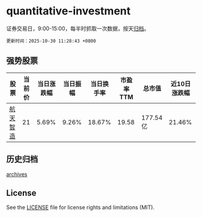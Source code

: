 # quantitative-investment

证券交易日，9:00-15:00，每半时抓取一次数据，按天[归档](archives)。

`更新时间：2025-10-30 11:28:43 +0800`

## 强势股票

|股票|当前价|当日涨跌幅|当日振幅|当日换手率|市盈率TTM|总市值|近10日涨跌幅|
|----|----|----|----|----|----|----|----|
|[航天智造](https://xueqiu.com/S/SZ300446)|21|5.69%|9.26%|18.67%|19.58|177.54亿|21.46%|

## 历史归档

[archives](archives)

## License

See the [LICENSE](LICENSE) file for license rights and limitations (MIT).